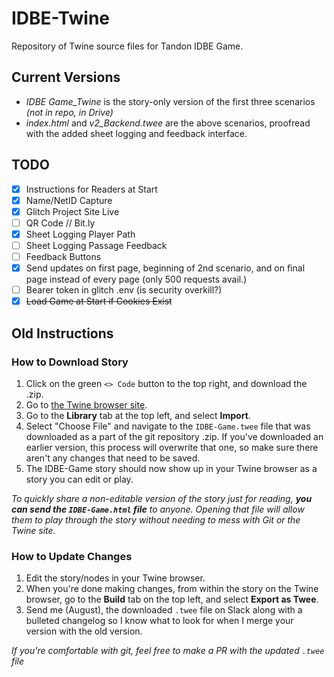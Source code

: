 # IDBE-Twine

Repository of Twine source files for Tandon IDBE Game.

## Current Versions

- *IDBE Game_Twine* is the story-only version of the first three scenarios *(not in repo, in Drive)*
- *index.html* and *v2_Backend.twee* are the above scenarios, proofread with the added sheet logging and feedback interface.

## TODO

- [X] Instructions for Readers at Start
- [X] Name/NetID Capture
- [X] Glitch Project Site Live
- [ ] QR Code // Bit.ly
- [X] Sheet Logging Player Path
- [ ] Sheet Logging Passage Feedback
- [ ] Feedback Buttons
- [X] Send updates on first page, beginning of 2nd scenario, and on final page instead of every page (only 500 requests avail.)
- [ ] Bearer token in glitch .env (is security overkill?)
- [X] ~~Load Game at Start if Cookies Exist~~

## Old Instructions

### How to Download Story

1. Click on the green `<> Code` button to the top right, and download the .zip.
2. Go to [the Twine browser site](https://twinery.org/2/#/).
3. Go to the **Library** tab at the top left, and select **Import**.
4. Select "Choose File" and navigate to the `IDBE-Game.twee` file that was downloaded as a part of the git repository .zip. If you've downloaded an earlier version, this process will overwrite that one, so make sure there aren't any changes that need to be saved.
5. The IDBE-Game story should now show up in your Twine browser as a story you can edit or play.

*To quickly share a non-editable version of the story just for reading, **you can send the `IDBE-Game.html` file** to anyone. Opening that file will allow them to play through the story without needing to mess with Git or the Twine site.*

### How to Update Changes

1. Edit the story/nodes in your Twine browser.
2. When you're done making changes, from within the story on the Twine browser, go to the **Build** tab on the top left, and select **Export as Twee**.
3. Send me (August), the downloaded `.twee` file on Slack along with a bulleted changelog so I know what to look for when I merge your version with the old version.

*If you're comfortable with git, feel free to make a PR with the updated `.twee` file*
